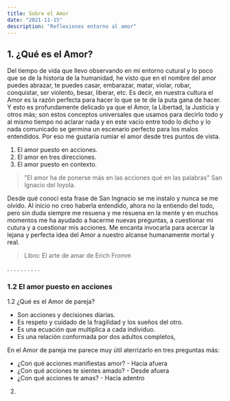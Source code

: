 ```yaml
---
title: Sobre el Amor
date: "2021-11-15" 
description: "Reflexiones entorno al amor"
---
```

<!-- date: año-mes-día -->

## 1. ¿Qué es el Amor?

Del tiempo de vida que llevo observando en mi entorno cutural y lo poco que se de la historia de la humanidad, he visto que en el nombre del amor puedes abrazar, te puedes casar, embarazar, matar, violar, robar, conquistar, ser violento, besar, liberar, etc. Es decir, en nuestra cultura el Amor es la razón perfecta para hacer lo que se te de la puta gana de hacer. Y esto es profundamente delicado ya que el Amor, la Libertad, la Justicia y otros más; son estos conceptos universales que usamos para decirlo todo y al mismo tiempo no aclarar nada y en este vacio entre todo lo dicho y lo nada comunicado se germina un escenario perfecto para los malos entendidos. Por eso me gustaría rumiar el amor desde tres puntos de vista.
1. El amor puesto en acciones.
2. El amor en tres direcciones.
3. El amor puesto en contexto. 

> "El amor ha de ponerse más en las acciones qué en las palabras" San Ignacio del loyola.

Desde qué conoci esta frase de San Ingnacio se me instalo y nunca se me olvido. Al inicio no creo haberla entendido, ahora no la entiendo del todo, pero sin duda siempre me resuena y me resuena en la mente y en muchos momentos me ha ayudado a hacerme nuevas preguntas, a cuestionar mi cutura y a cuestionar mis acciones. Me encanta invocarla para acercar la lejana y perfecta idea del Amor a nuestro alcanse humanamente mortal y real. 

> Libro: El arte de amar de Erich Fromm







.
.
.
.
.
.
.
.
.
.



### 1.2 El amor puesto en acciones

1.2 ¿Qué es el Amor de pareja?
- Son acciones y decisiones diarias.
- Es respeto y cuidado de la fragilidad y los sueños del otro.
- Es una ecuación que multiplica a cada individuo.
- Es una relación conformada por dos adultos completos,

En el Amor de pareja me parece muy útil aterrizarlo en tres preguntas más:
- ¿Con qué acciones manifiestas amor? - Hacia afuera
- ¿Con qué acciones te sientes amado? - Desde afuera
- ¿Con qué acciones te amas? - Hacia adentro

2. 